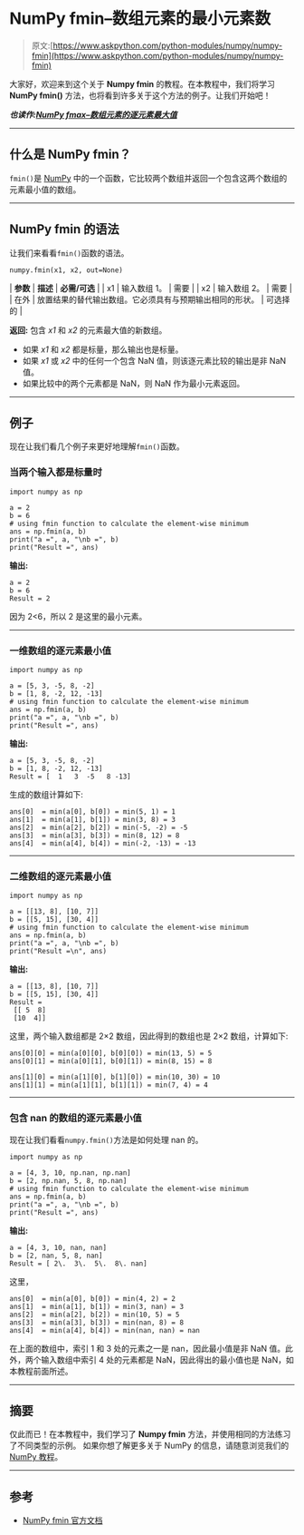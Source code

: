 # NumPy fmin–数组元素的最小元素数

> 原文:[https://www.askpython.com/python-modules/numpy/numpy-fmin](https://www.askpython.com/python-modules/numpy/numpy-fmin)

大家好，欢迎来到这个关于 **Numpy fmin** 的教程。在本教程中，我们将学习 **NumPy fmin()** 方法，也将看到许多关于这个方法的例子。让我们开始吧！

***也读作:[NumPy fmax–数组元素的逐元素最大值](https://www.askpython.com/python-modules/numpy/numpy-fmax)***

* * *

## 什么是 NumPy fmin？

`fmin()`是 [NumPy](https://www.askpython.com/python-modules/numpy) 中的一个函数，它比较两个数组并返回一个包含这两个数组的元素最小值的数组。

* * *

## NumPy fmin 的语法

让我们来看看`fmin()`函数的语法。

```
numpy.fmin(x1, x2, out=None)

```

| **参数** | **描述** | **必需/可选** |
| x1 | 输入数组 1。 | 需要 |
| x2 | 输入数组 2。 | 需要 |
| 在外 | 放置结果的替代输出数组。它必须具有与预期输出相同的形状。 | 可选择的 |

**返回:**
包含 *x1* 和 *x2* 的元素最大值的新数组。

*   如果 *x1* 和 *x2* 都是标量，那么输出也是标量。
*   如果 *x1* 或 *x2* 中的任何一个包含 NaN 值，则该逐元素比较的输出是非 NaN 值。
*   如果比较中的两个元素都是 NaN，则 NaN 作为最小元素返回。

* * *

## 例子

现在让我们看几个例子来更好地理解`fmin()`函数。

### 当两个输入都是标量时

```
import numpy as np 

a = 2
b = 6
# using fmin function to calculate the element-wise minimum
ans = np.fmin(a, b)
print("a =", a, "\nb =", b)
print("Result =", ans)

```

**输出:**

```
a = 2 
b = 6
Result = 2

```

因为 2<6，所以 2 是这里的最小元素。

* * *

### 一维数组的逐元素最小值

```
import numpy as np 

a = [5, 3, -5, 8, -2]
b = [1, 8, -2, 12, -13]
# using fmin function to calculate the element-wise minimum
ans = np.fmin(a, b)
print("a =", a, "\nb =", b)
print("Result =", ans)

```

**输出:**

```
a = [5, 3, -5, 8, -2] 
b = [1, 8, -2, 12, -13]
Result = [  1   3  -5   8 -13]

```

生成的数组计算如下:

```
ans[0]  = min(a[0], b[0]) = min(5, 1) = 1
ans[1]  = min(a[1], b[1]) = min(3, 8) = 3
ans[2]  = min(a[2], b[2]) = min(-5, -2) = -5
ans[3]  = min(a[3], b[3]) = min(8, 12) = 8
ans[4]  = min(a[4], b[4]) = min(-2, -13) = -13

```

* * *

### 二维数组的逐元素最小值

```
import numpy as np 

a = [[13, 8], [10, 7]]
b = [[5, 15], [30, 4]]
# using fmin function to calculate the element-wise minimum
ans = np.fmin(a, b)
print("a =", a, "\nb =", b)
print("Result =\n", ans)

```

**输出:**

```
a = [[13, 8], [10, 7]] 
b = [[5, 15], [30, 4]]
Result =
 [[ 5  8]
 [10  4]]

```

这里，两个输入数组都是 2×2 数组，因此得到的数组也是 2×2 数组，计算如下:

```
ans[0][0] = min(a[0][0], b[0][0]) = min(13, 5) = 5
ans[0][1] = min(a[0][1], b[0][1]) = min(8, 15) = 8

ans[1][0] = min(a[1][0], b[1][0]) = min(10, 30) = 10
ans[1][1] = min(a[1][1], b[1][1]) = min(7, 4) = 4

```

* * *

### 包含 nan 的数组的逐元素最小值

现在让我们看看`numpy.fmin()`方法是如何处理 nan 的。

```
import numpy as np 

a = [4, 3, 10, np.nan, np.nan]
b = [2, np.nan, 5, 8, np.nan]
# using fmin function to calculate the element-wise minimum
ans = np.fmin(a, b)
print("a =", a, "\nb =", b)
print("Result =", ans)

```

**输出:**

```
a = [4, 3, 10, nan, nan] 
b = [2, nan, 5, 8, nan]
Result = [ 2\.  3\.  5\.  8\. nan]

```

这里，

```
ans[0]  = min(a[0], b[0]) = min(4, 2) = 2
ans[1]  = min(a[1], b[1]) = min(3, nan) = 3
ans[2]  = min(a[2], b[2]) = min(10, 5) = 5
ans[3]  = min(a[3], b[3]) = min(nan, 8) = 8
ans[4]  = min(a[4], b[4]) = min(nan, nan) = nan

```

在上面的数组中，索引 1 和 3 处的元素之一是 nan，因此最小值是非 NaN 值。此外，两个输入数组中索引 4 处的元素都是 NaN，因此得出的最小值也是 NaN，如本教程前面所述。

* * *

## 摘要

仅此而已！在本教程中，我们学习了 **Numpy fmin** 方法，并使用相同的方法练习了不同类型的示例。
如果你想了解更多关于 NumPy 的信息，请随意浏览我们的 [NumPy 教程](https://www.askpython.com/python-modules/numpy)。

* * *

## 参考

*   [NumPy fmin 官方文档](https://numpy.org/doc/stable/reference/generated/numpy.fmin.html)